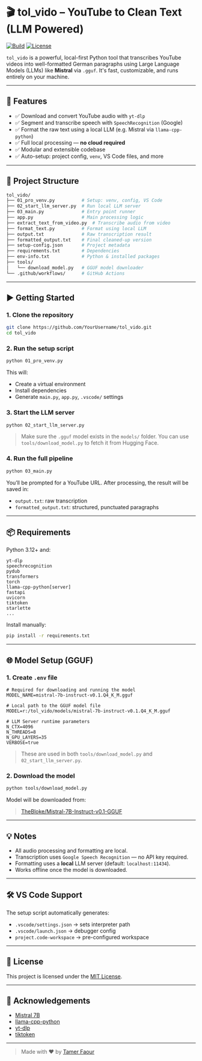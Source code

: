 # 🎬 tol_vido – YouTube to Clean Text (LLM Powered)

[![Build](https://github.com/TamerOnLine/pro_venv/actions/workflows/test-pro_venv.yml/badge.svg)](https://github.com/TamerOnLine/pro_venv/actions)
[![License](https://img.shields.io/github/license/TamerOnLine/pro_venv?style=flat-square)](LICENSE)

`tol_vido` is a powerful, local-first Python tool that transcribes YouTube videos into well-formatted German paragraphs using Large Language Models (LLMs) like **Mistral** via `.gguf`. It's fast, customizable, and runs entirely on your machine.

---

## 🚀 Features

- ✅ Download and convert YouTube audio with `yt-dlp`
- ✅ Segment and transcribe speech with `SpeechRecognition` (Google)
- ✅ Format the raw text using a local LLM (e.g. Mistral via `llama-cpp-python`)
- ✅ Full local processing — **no cloud required**
- ✅ Modular and extensible codebase
- ✅ Auto-setup: project config, `venv`, VS Code files, and more

---

## 🧱 Project Structure

```bash
tol_vido/
├── 01_pro_venv.py          # Setup: venv, config, VS Code
├── 02_start_llm_server.py  # Run local LLM server
├── 03_main.py              # Entry point runner
├── app.py                  # Main processing logic
├── extract_text_from_video.py  # Transcribe audio from video
├── format_text.py          # Format using local LLM
├── output.txt              # Raw transcription result
├── formatted_output.txt    # Final cleaned-up version
├── setup-config.json       # Project metadata
├── requirements.txt        # Dependencies
├── env-info.txt            # Python & installed packages
├── tools/
│   └── download_model.py   # GGUF model downloader
└── .github/workflows/      # GitHub Actions
```

---

## ▶️ Getting Started

### 1. Clone the repository

```bash
git clone https://github.com/YourUsername/tol_vido.git
cd tol_vido
```

### 2. Run the setup script

```bash
python 01_pro_venv.py
```

This will:
- Create a virtual environment
- Install dependencies
- Generate `main.py`, `app.py`, `.vscode/` settings

### 3. Start the LLM server

```bash
python 02_start_llm_server.py
```

> Make sure the `.gguf` model exists in the `models/` folder. You can use `tools/download_model.py` to fetch it from Hugging Face.

### 4. Run the full pipeline

```bash
python 03_main.py
```

You’ll be prompted for a YouTube URL. After processing, the result will be saved in:

- `output.txt`: raw transcription  
- `formatted_output.txt`: structured, punctuated paragraphs

---

## 📦 Requirements

Python 3.12+ and:

```text
yt-dlp
speechrecognition
pydub
transformers
torch
llama-cpp-python[server]
fastapi
uvicorn
tiktoken
starlette
...
```

Install manually:
```bash
pip install -r requirements.txt
```

---

## 🌐 Model Setup (GGUF)

### 1. Create `.env` file

```env
# Required for downloading and running the model
MODEL_NAME=mistral-7b-instruct-v0.1.Q4_K_M.gguf

# Local path to the GGUF model file
MODEL=r:/tol_vido/models/mistral-7b-instruct-v0.1.Q4_K_M.gguf

# LLM Server runtime parameters
N_CTX=4096
N_THREADS=8
N_GPU_LAYERS=35
VERBOSE=true
```

> These are used in both `tools/download_model.py` and `02_start_llm_server.py`.

### 2. Download the model

```bash
python tools/download_model.py
```

Model will be downloaded from:
> [TheBloke/Mistral-7B-Instruct-v0.1-GGUF](https://huggingface.co/TheBloke/Mistral-7B-Instruct-v0.1-GGUF)

---

## 💡 Notes

- All audio processing and formatting are local.
- Transcription uses `Google Speech Recognition` — no API key required.
- Formatting uses a **local** LLM server (default: `localhost:11434`).
- Works offline once the model is downloaded.

---

## 🛠 VS Code Support

The setup script automatically generates:

- `.vscode/settings.json` → sets interpreter path
- `.vscode/launch.json` → debugger config
- `project.code-workspace` → pre-configured workspace

---

## 📄 License

This project is licensed under the [MIT License](LICENSE).

---

## 🙌 Acknowledgements

- [Mistral 7B](https://mistral.ai/)
- [llama-cpp-python](https://github.com/abetlen/llama-cpp-python)
- [yt-dlp](https://github.com/yt-dlp/yt-dlp)
- [tiktoken](https://github.com/openai/tiktoken)

---

> Made with ❤️ by [Tamer Faour](https://github.com/TamerOnLine)